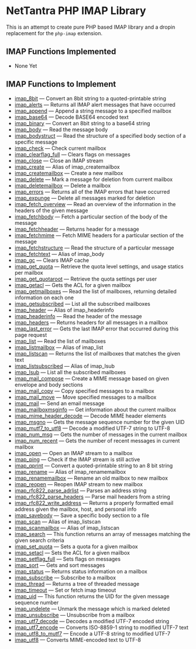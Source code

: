 # NetTantra PHP IMAP Library
This is an attempt to create pure PHP based IMAP library and a dropin replacement for the `php-imap` extension.

## IMAP Functions Implemented
* None Yet

## IMAP Functions to Implement
*   [imap\_8bit](https://www.php.net/manual/en/function.imap-8bit.php) — Convert an 8bit string to a quoted-printable string
*   [imap\_alerts](https://www.php.net/manual/en/function.imap-alerts.php) — Returns all IMAP alert messages that have occurred
*   [imap\_append](https://www.php.net/manual/en/function.imap-append.php) — Append a string message to a specified mailbox
*   [imap\_base64](https://www.php.net/manual/en/function.imap-base64.php) — Decode BASE64 encoded text
*   [imap\_binary](https://www.php.net/manual/en/function.imap-binary.php) — Convert an 8bit string to a base64 string
*   [imap\_body](https://www.php.net/manual/en/function.imap-body.php) — Read the message body
*   [imap\_bodystruct](https://www.php.net/manual/en/function.imap-bodystruct.php) — Read the structure of a specified body section of a specific message
*   [imap\_check](https://www.php.net/manual/en/function.imap-check.php) — Check current mailbox
*   [imap\_clearflag\_full](https://www.php.net/manual/en/function.imap-clearflag-full.php) — Clears flags on messages
*   [imap\_close](https://www.php.net/manual/en/function.imap-close.php) — Close an IMAP stream
*   [imap\_create](https://www.php.net/manual/en/function.imap-create.php) — Alias of imap\_createmailbox
*   [imap\_createmailbox](https://www.php.net/manual/en/function.imap-createmailbox.php) — Create a new mailbox
*   [imap\_delete](https://www.php.net/manual/en/function.imap-delete.php) — Mark a message for deletion from current mailbox
*   [imap\_deletemailbox](https://www.php.net/manual/en/function.imap-deletemailbox.php) — Delete a mailbox
*   [imap\_errors](https://www.php.net/manual/en/function.imap-errors.php) — Returns all of the IMAP errors that have occurred
*   [imap\_expunge](https://www.php.net/manual/en/function.imap-expunge.php) — Delete all messages marked for deletion
*   [imap\_fetch\_overview](https://www.php.net/manual/en/function.imap-fetch-overview.php) — Read an overview of the information in the headers of the given message
*   [imap\_fetchbody](https://www.php.net/manual/en/function.imap-fetchbody.php) — Fetch a particular section of the body of the message
*   [imap\_fetchheader](https://www.php.net/manual/en/function.imap-fetchheader.php) — Returns header for a message
*   [imap\_fetchmime](https://www.php.net/manual/en/function.imap-fetchmime.php) — Fetch MIME headers for a particular section of the message
*   [imap\_fetchstructure](https://www.php.net/manual/en/function.imap-fetchstructure.php) — Read the structure of a particular message
*   [imap\_fetchtext](https://www.php.net/manual/en/function.imap-fetchtext.php) — Alias of imap\_body
*   [imap\_gc](https://www.php.net/manual/en/function.imap-gc.php) — Clears IMAP cache
*   [imap\_get\_quota](https://www.php.net/manual/en/function.imap-get-quota.php) — Retrieve the quota level settings, and usage statics per mailbox
*   [imap\_get\_quotaroot](https://www.php.net/manual/en/function.imap-get-quotaroot.php) — Retrieve the quota settings per user
*   [imap\_getacl](https://www.php.net/manual/en/function.imap-getacl.php) — Gets the ACL for a given mailbox
*   [imap\_getmailboxes](https://www.php.net/manual/en/function.imap-getmailboxes.php) — Read the list of mailboxes, returning detailed information on each one
*   [imap\_getsubscribed](https://www.php.net/manual/en/function.imap-getsubscribed.php) — List all the subscribed mailboxes
*   [imap\_header](https://www.php.net/manual/en/function.imap-header.php) — Alias of imap\_headerinfo
*   [imap\_headerinfo](https://www.php.net/manual/en/function.imap-headerinfo.php) — Read the header of the message
*   [imap\_headers](https://www.php.net/manual/en/function.imap-headers.php) — Returns headers for all messages in a mailbox
*   [imap\_last\_error](https://www.php.net/manual/en/function.imap-last-error.php) — Gets the last IMAP error that occurred during this page request
*   [imap\_list](https://www.php.net/manual/en/function.imap-list.php) — Read the list of mailboxes
*   [imap\_listmailbox](https://www.php.net/manual/en/function.imap-listmailbox.php) — Alias of imap\_list
*   [imap\_listscan](https://www.php.net/manual/en/function.imap-listscan.php) — Returns the list of mailboxes that matches the given text
*   [imap\_listsubscribed](https://www.php.net/manual/en/function.imap-listsubscribed.php) — Alias of imap\_lsub
*   [imap\_lsub](https://www.php.net/manual/en/function.imap-lsub.php) — List all the subscribed mailboxes
*   [imap\_mail\_compose](https://www.php.net/manual/en/function.imap-mail-compose.php) — Create a MIME message based on given envelope and body sections
*   [imap\_mail\_copy](https://www.php.net/manual/en/function.imap-mail-copy.php) — Copy specified messages to a mailbox
*   [imap\_mail\_move](https://www.php.net/manual/en/function.imap-mail-move.php) — Move specified messages to a mailbox
*   [imap\_mail](https://www.php.net/manual/en/function.imap-mail.php) — Send an email message
*   [imap\_mailboxmsginfo](https://www.php.net/manual/en/function.imap-mailboxmsginfo.php) — Get information about the current mailbox
*   [imap\_mime\_header\_decode](https://www.php.net/manual/en/function.imap-mime-header-decode.php) — Decode MIME header elements
*   [imap\_msgno](https://www.php.net/manual/en/function.imap-msgno.php) — Gets the message sequence number for the given UID
*   [imap\_mutf7\_to\_utf8](https://www.php.net/manual/en/function.imap-mutf7-to-utf8.php) — Decode a modified UTF-7 string to UTF-8
*   [imap\_num\_msg](https://www.php.net/manual/en/function.imap-num-msg.php) — Gets the number of messages in the current mailbox
*   [imap\_num\_recent](https://www.php.net/manual/en/function.imap-num-recent.php) — Gets the number of recent messages in current mailbox
*   [imap\_open](https://www.php.net/manual/en/function.imap-open.php) — Open an IMAP stream to a mailbox
*   [imap\_ping](https://www.php.net/manual/en/function.imap-ping.php) — Check if the IMAP stream is still active
*   [imap\_qprint](https://www.php.net/manual/en/function.imap-qprint.php) — Convert a quoted-printable string to an 8 bit string
*   [imap\_rename](https://www.php.net/manual/en/function.imap-rename.php) — Alias of imap\_renamemailbox
*   [imap\_renamemailbox](https://www.php.net/manual/en/function.imap-renamemailbox.php) — Rename an old mailbox to new mailbox
*   [imap\_reopen](https://www.php.net/manual/en/function.imap-reopen.php) — Reopen IMAP stream to new mailbox
*   [imap\_rfc822\_parse\_adrlist](https://www.php.net/manual/en/function.imap-rfc822-parse-adrlist.php) — Parses an address string
*   [imap\_rfc822\_parse\_headers](https://www.php.net/manual/en/function.imap-rfc822-parse-headers.php) — Parse mail headers from a string
*   [imap\_rfc822\_write\_address](https://www.php.net/manual/en/function.imap-rfc822-write-address.php) — Returns a properly formatted email address given the mailbox, host, and personal info
*   [imap\_savebody](https://www.php.net/manual/en/function.imap-savebody.php) — Save a specific body section to a file
*   [imap\_scan](https://www.php.net/manual/en/function.imap-scan.php) — Alias of imap\_listscan
*   [imap\_scanmailbox](https://www.php.net/manual/en/function.imap-scanmailbox.php) — Alias of imap\_listscan
*   [imap\_search](https://www.php.net/manual/en/function.imap-search.php) — This function returns an array of messages matching the given search criteria
*   [imap\_set\_quota](https://www.php.net/manual/en/function.imap-set-quota.php) — Sets a quota for a given mailbox
*   [imap\_setacl](https://www.php.net/manual/en/function.imap-setacl.php) — Sets the ACL for a given mailbox
*   [imap\_setflag\_full](https://www.php.net/manual/en/function.imap-setflag-full.php) — Sets flags on messages
*   [imap\_sort](https://www.php.net/manual/en/function.imap-sort.php) — Gets and sort messages
*   [imap\_status](https://www.php.net/manual/en/function.imap-status.php) — Returns status information on a mailbox
*   [imap\_subscribe](https://www.php.net/manual/en/function.imap-subscribe.php) — Subscribe to a mailbox
*   [imap\_thread](https://www.php.net/manual/en/function.imap-thread.php) — Returns a tree of threaded message
*   [imap\_timeout](https://www.php.net/manual/en/function.imap-timeout.php) — Set or fetch imap timeout
*   [imap\_uid](https://www.php.net/manual/en/function.imap-uid.php) — This function returns the UID for the given message sequence number
*   [imap\_undelete](https://www.php.net/manual/en/function.imap-undelete.php) — Unmark the message which is marked deleted
*   [imap\_unsubscribe](https://www.php.net/manual/en/function.imap-unsubscribe.php) — Unsubscribe from a mailbox
*   [imap\_utf7\_decode](https://www.php.net/manual/en/function.imap-utf7-decode.php) — Decodes a modified UTF-7 encoded string
*   [imap\_utf7\_encode](https://www.php.net/manual/en/function.imap-utf7-encode.php) — Converts ISO-8859-1 string to modified UTF-7 text
*   [imap\_utf8\_to\_mutf7](https://www.php.net/manual/en/function.imap-utf8-to-mutf7.php) — Encode a UTF-8 string to modified UTF-7
*   [imap\_utf8](https://www.php.net/manual/en/function.imap-utf8.php) — Converts MIME-encoded text to UTF-8
